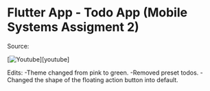 # Flutter App - Todo App (Mobile Systems Assigment 2)

Source:

[![Youtube](https://img.shields.io/static/v1?label=JohannesMilke&message=Subscribe&logo=YouTube&color=FF0000&style=for-the-badge)][youtube]

Edits:
-Theme changed from pink to green.
-Removed preset todos.
-Changed the shape of the floating action button into default.